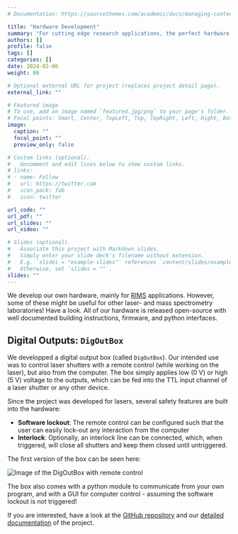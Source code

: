 ```yaml
---
# Documentation: https://sourcethemes.com/academic/docs/managing-content/

title: "Hardware Development"
summary: "For cutting edge research applications, the perfect hardware must sometimes be built by yourself."
authors: []
profile: false
tags: []
categories: []
date: 2024-02-06
weight: 80

# Optional external URL for project (replaces project detail page).
external_link: ""

# Featured image
# To use, add an image named `featured.jpg/png` to your page's folder.
# Focal points: Smart, Center, TopLeft, Top, TopRight, Left, Right, BottomLeft, Bottom, BottomRight.
image:
  caption: ""
  focal_point: ""
  preview_only: false

# Custom links (optional).
#   Uncomment and edit lines below to show custom links.
# links:
# - name: Follow
#   url: https://twitter.com
#   icon_pack: fab
#   icon: twitter

url_code: ""
url_pdf: ""
url_slides: ""
url_video: ""

# Slides (optional).
#   Associate this project with Markdown slides.
#   Simply enter your slide deck's filename without extension.
#   E.g. `slides = "example-slides"` references `content/slides/example-slides.md`.
#   Otherwise, set `slides = ""`.
slides: ""
---
```


We develop our own hardware, mainly for [RIMS](/project/RIMS) applications. However, some of these might be useful for other laser- and mass spectrometry laboratories! Have a look. All of our hardware is released open-source with well documented building instructions, firmware, and python interfaces.

## Digital Outputs: `DigOutBox`

We developped a digital output box (called `DigOutBox`). Our intended use was to control laser shutters with a remote control (while working on the laser), but also from the computer. The box simply applies low (0 V) or high (5 V) voltage to the outputs, which can be fed into the TTL input channel of a laser shutter or any other device.

Since the project was developed for lasers, several safety features are built into the hardware:

- **Software lockout**: The remote control can be configured such that the user can easily lock-out any interaction from the computer
- **Interlock**: Optionally, an interlock line can be connected, which, when triggered, will close all shutters and keep them closed until untriggered.

The first version of the box can be seen here:

![Image of the DigOutBox with remote control](/img/projects/hwdev/gfl002_setup.jpg)

The box also comes with a python module to communicate from your own program, and with a GUI for computer control - assuming the software lockout is not triggered!

If you are interested, have a look at the <a href="https://github.com/galactic-forensics/DigOutBox" target="_blank">GitHub repository</a> and our <a href="https://digoutbox.readthedocs.io/" target="_blank">detailed documentation</a> of the project.

